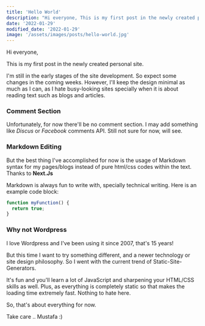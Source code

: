 ```yaml
---
title: 'Hello World'
description: "Hi everyone, This is my first post in the newly created personal site. I'm still in the early stages of the site development. So expect some changes in the coming weeks. However, I'll keep the design minimal as much as I can, as I hate busy-looking sites specially when it is about reading text such as blogs and articles."
date: '2022-01-29'
modified_date: '2022-01-29'
image: '/assets/images/posts/hello-world.jpg'
---
```


Hi everyone, 

This is my first post in the newly created personal site. 

I'm still in the early stages of the site development. So expect some changes in the coming weeks. However, I'll keep the design minimal as much as I can, as I hate busy-looking sites specially when it is about reading text such as blogs and articles. 

### Comment Section

Unfortunately, for now there'll be no comment section. I may add something like *Discus* or *Facebook* comments API. Still not sure for now, will see.

### Markdown Editing

But the best thing I've accomplished for now is the usage of Markdown syntax for my pages/blogs instead of pure html/css codes within the text. Thanks to **Next.Js**

Markdown is always fun to write with, specially technical writing. Here is an example code block:

```js
function myFunction() {
  return true;
}
```



### Why not Wordpress

I love Wordpress and I've been using it since 2007, that's 15 years!

But this time I want to try something different, and a newer technology or site design philosophy. So I went with the current trend of Static-Site-Generators. 

It's fun and you'll learn a lot of JavaScript and sharpening your HTML/CSS skills as well. Plus, as everything is completely static so that makes the loading time extremely fast. Nothing to hate here.

So, that's about everything for now.

Take care .. Mustafa :)
